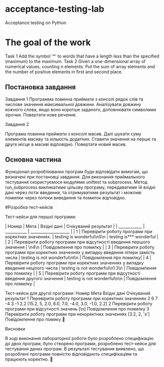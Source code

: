 # acceptance-testing-lab
Acceptance testing on Python

# The goal of the work

Task 1
Add the symbol '*' to words that have a length less than the specified (maximum) to the maximum.
Task 2
Given a one-dimensional array of numerical values, counting n elements. 
Put the sum of array elements and the number of positive elements in first and second place.

## Постановка завдання

Завдання 1
Программа повинна приймати з консолі рядок слів та числове значення максимальної довжини. 
Аналізувати довжину кожного слова, якщо воно коротше заданого, доповнювати символами зірочки. Повертати нове речення.

Завдання 2
	
Програма повинна приймати з консолі масив. Далі шукати суму елементів масиву та кількість додатних. 
Ставити значення на перше та друге місце в масиві відповідно. Повертати новий масив.


## Основна частина

Функціонал розроблюваних програм буде відповідати вимогам, що визначені при постановці завдання.
Для виконання приймального тестування скористуємося модулями unittest та subprocess.
Метод run_subprocess викликатиме цільову програму, передаватиме їй вхідні дані через потік введення, 
та отримуватиме результат і можливі помилки через потоки виведення та помилок відповідно.

#Розробка тест-кейсів

Тест-кейси для першої програми:

| Номер | Мета | Вхідні дані | Очікуваний результат |
| ____________ | ___________ | ____________________ |
| 1 | Перевірити роботу програми при коректних значеннях. | testing is wonderful\n5\n | testing is*** wonderful |
| 2 | Перевірити роботу програми при відсутності введення першого значення | \n4\n | Повідомлення про помилку |
| 3 | Перевірити роботу програми при коректних значеннях у випадку введення літери замість числа | testing is not wonderful\nt\n |  Повідомлення про помилку|
| 4 | Перевірити роботу програми при коректних значеннях у випадку введення нецілого числа | testing is not wonderful\n1.3\n | Повідомлення про помилку |
| 5 | Перевірити роботу програми при відсутності введення другого значення | testing is not wonderful\n\n | Повідомлення про помилку |




Тест-кейси для другої програми:
Номер
Мета
Вхідні дані
Очікуваний результат
1
Перевірити роботу програми при коректних значеннях 
2 6 7 -4 3 -1 2.2
[15.2, 5, 2.0, 6.0, 7.0, -4.0, 3.0, -1.0, 2.2]
2
Перевірити роботу програми при відсутності значень
[\n]
Повідомлення про помилку
3
Перевірити роботу програми при некоректних значеннях 
[3.2, 2, 's']
Повідомлення про помику


Висновки

В ході виконання лабораторної роботи було розроблено специфікацію до двох програм, було створено програми, розроблено тест-кейси для тестування даних програм. В результаті тестування виявлено, що розроблені програми повністю відповідають специфікаціям та працюють коректно.

